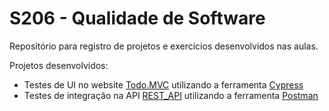 # S206 - Qualidade de Software

Repositório para registro de projetos e exercícios desenvolvidos nas aulas.

Projetos desenvolvidos:

- Testes de UI no website [Todo.MVC](https://todomvc.com/examples/react/dist/) utilizando a ferramenta [Cypress](https://www.cypress.io/)
- Testes de integração na API [REST_API](https://restful-api.dev/) utilizando a ferramenta [Postman](https://www.postman.com/)
